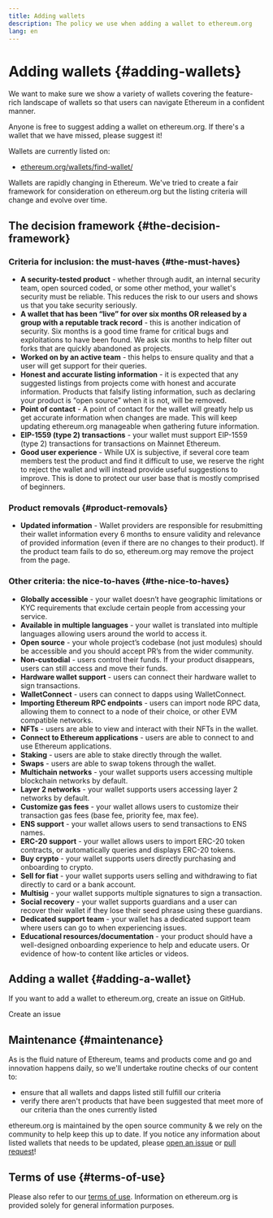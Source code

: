 ```yaml
---
title: Adding wallets
description: The policy we use when adding a wallet to ethereum.org
lang: en
---
```


# Adding wallets {#adding-wallets}

We want to make sure we show a variety of wallets covering the feature-rich landscape of wallets so that users can navigate Ethereum in a confident manner.

Anyone is free to suggest adding a wallet on ethereum.org. If there's a wallet that we have missed, please suggest it!

Wallets are currently listed on:

- [ethereum.org/wallets/find-wallet/](/wallets/find-wallet/)

Wallets are rapidly changing in Ethereum. We've tried to create a fair framework for consideration on ethereum.org but the listing criteria will change and evolve over time.

## The decision framework {#the-decision-framework}

### Criteria for inclusion: the must-haves {#the-must-haves}

- **A security-tested product** - whether through audit, an internal security team, open sourced coded, or some other method, your wallet's security must be reliable. This reduces the risk to our users and shows us that you take security seriously.
- **A wallet that has been “live” for over six months OR released by a group with a reputable track record** - this is another indication of security. Six months is a good time frame for critical bugs and exploitations to have been found. We ask six months to help filter out forks that are quickly abandoned as projects.
- **Worked on by an active team** - this helps to ensure quality and that a user will get support for their queries.
- **Honest and accurate listing information** - it is expected that any suggested listings from projects come with honest and accurate information. Products that falsify listing information, such as declaring your product is “open source” when it is not, will be removed.
- **Point of contact** - A point of contact for the wallet will greatly help us get accurate information when changes are made. This will keep updating ethereum.org manageable when gathering future information.
- **EIP-1559 (type 2) transactions** - your wallet must support EIP-1559 (type 2) transactions for transactions on Mainnet Ethereum.
- **Good user experience** - While UX is subjective, if several core team members test the product and find it difficult to use, we reserve the right to reject the wallet and will instead provide useful suggestions to improve. This is done to protect our user base that is mostly comprised of beginners. 

### Product removals {#product-removals}

- **Updated information** - Wallet providers are responsible for resubmitting their wallet information every 6 months to ensure validity and relevance of provided information (even if there are no changes to their product). If the product team fails to do so, ethereum.org may remove the project from the page. 

### Other criteria: the nice-to-haves {#the-nice-to-haves}

- **Globally accessible** - your wallet doesn’t have geographic limitations or KYC requirements that exclude certain people from accessing your service.
- **Available in multiple languages** - your wallet is translated into multiple languages allowing users around the world to access it.
- **Open source** - your whole project’s codebase (not just modules) should be accessible and you should accept PR’s from the wider community.
- **Non-custodial** - users control their funds. If your product disappears, users can still access and move their funds.
- **Hardware wallet support** - users can connect their hardware wallet to sign transactions.
- **WalletConnect** - users can connect to dapps using WalletConnect.
- **Importing Ethereum RPC endpoints** - users can import node RPC data, allowing them to connect to a node of their choice, or other EVM compatible networks.
- **NFTs** - users are able to view and interact with their NFTs in the wallet.
- **Connect to Ethereum applications** - users are able to connect to and use Ethereum applications.
- **Staking** - users are able to stake directly through the wallet.
- **Swaps** - users are able to swap tokens through the wallet.
- **Multichain networks** - your wallet supports users accessing multiple blockchain networks by default.
- **Layer 2 networks** - your wallet supports users accessing layer 2 networks by default.
- **Customize gas fees** - your wallet allows users to customize their transaction gas fees (base fee, priority fee, max fee).
- **ENS support** - your wallet allows users to send transactions to ENS names.
- **ERC-20 support** - your wallet allows users to import ERC-20 token contracts, or automatically queries and displays ERC-20 tokens.
- **Buy crypto** - your wallet supports users directly purchasing and onboarding to crypto.
- **Sell for fiat** - your wallet supports users selling and withdrawing to fiat directly to card or a bank account.
- **Multisig** - your wallet supports multiple signatures to sign a transaction.
- **Social recovery** - your wallet supports guardians and a user can recover their wallet if they lose their seed phrase using these guardians.
- **Dedicated support team** - your wallet has a dedicated support team where users can go to when experiencing issues.
- **Educational resources/documentation** - your product should have a well-designed onboarding experience to help and educate users. Or evidence of how-to content like articles or videos.

## Adding a wallet {#adding-a-wallet}

If you want to add a wallet to ethereum.org, create an issue on GitHub.

<ButtonLink to="https://github.com/ethereum/ethereum-org-website/issues/new?assignees=&labels=wallet+%3Apurse%3A&template=suggest_wallet.yaml">
  Create an issue
</ButtonLink>

## Maintenance {#maintenance}

As is the fluid nature of Ethereum, teams and products come and go and innovation happens daily, so we'll undertake routine checks of our content to:

- ensure that all wallets and dapps listed still fulfill our criteria
- verify there aren't products that have been suggested that meet more of our criteria than the ones currently listed

ethereum.org is maintained by the open source community & we rely on the community to help keep this up to date. If you notice any information about listed wallets that needs to be updated, please [open an issue](https://github.com/ethereum/ethereum-org-website/issues/new?assignees=&labels=wallet+%3Apurse%3A&template=suggest_wallet.yaml) or [pull request](https://github.com/ethereum/ethereum-org-website/pulls)!


## Terms of use {#terms-of-use}

Please also refer to our [terms of use](/terms-of-use/). Information on ethereum.org is provided solely for general information purposes.
